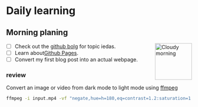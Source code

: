 # Daily learning
## Morning planing
<img alt="Cloudy morning" src="https://octodex.github.com/images/cloud.jpg" width="100" align="right">

- [ ] Check out the [github bolg](https://github.blog/) for topic iedas.
- [ ] Learn about[Github Pages](https://github.com/#first-day-on-github).
- [ ] Convert my first blog post into an actual webpage.
### review
Convert an image or video from dark mode to light mode using [ffmpeg](https://www.ffmpeg.org)

```bash
ffmpeg -i input.mp4 -vf "negate,hue=h=180,eq=contrast=1.2:saturation=1.1" output.mp4
```
